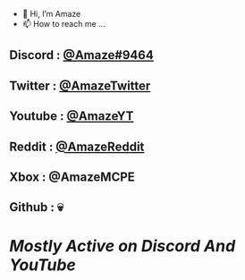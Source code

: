 - 👋 Hi, I’m Amaze
- 📫 How to reach me ...

## Discord : [@Amaze#9464](https://discordapp.com/users/900793535828197446)

## Twitter : [@AmazeTwitter](https://twitter.com/HereAmaze?t=vV00i5uvnTUm2C8dVraeBw&s=09)

## Youtube : [@AmazeYT](https://youtube.com/channel/UC2BVAgUxWKpOSMRnjVUEdLQ)

## Reddit : [@AmazeReddit](https://www.reddit.com/u/AmazeReddit?utm_medium=android_app&utm_source=share)

## Xbox : @AmazeMCPE 

## Github : 💀 


# ***Mostly Active on Discord And YouTube***
